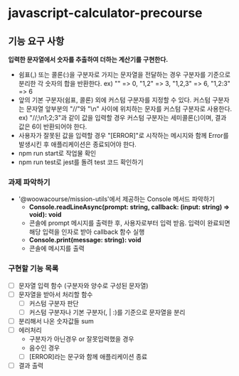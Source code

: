 # javascript-calculator-precourse

## 기능 요구 사항

**입력한 문자열에서 숫자를 추출하여 더하는 계산기를 구현한다.**

- 쉼표(,) 또는 콜론(:)을 구분자로 가지는 문자열을 전달하는 경우 구분자를 기준으로 분리한 각 숫자의 합을 반환한다.
  ex) "" => 0, "1,2" => 3, "1,2,3" => 6, "1,2:3" => 6
- 앞의 기본 구분자(쉼표, 콜론) 외에 커스텀 구분자를 지정할 수 있다. 커스텀 구분자는 문자열 앞부분의 "//"와 "\n" 사이에 위치하는 문자를 커스텀 구분자로 사용한다.
  ex) "//;\n1;2;3"과 같이 값을 입력할 경우 커스텀 구분자는 세미콜론(;)이며, 결과 값은 6이 반환되어야 한다.
- 사용자가 잘못된 값을 입력할 경우 "[ERROR]"로 시작하는 메시지와 함께 Error를 발생시킨 후 애플리케이션은 종료되어야 한다.
- npm run start로 작업물 확인
- npm run test로 jest를 돌려 test 코드 확인하기

### 과제 파악하기

- '@woowacourse/mission-utils'에서 제공하는 Console 메서드 파악하기
  - **Console.readLineAsync(prompt: string, callback: (input: string) => void): void**
  - 콘솔에 prompt 메시지를 출력한 후, 사용자로부터 입력 받음. 입력이 완료되면 해당 입력을 인자로 받아 callback 함수 실행
  - **Console.print(message: string): void**
  - 콘솔에 메시지를 출력

### 구현할 기능 목록

- [ ] 문자열 입력 함수 (구분자와 양수로 구성된 문자열)
- [ ] 문자열을 받아서 처리할 함수
  - [ ] 커스텀 구분자 판단
  - [ ] 커스텀 구분자나 기본 구분자(, | :)를 기준으로 문자열을 분리
- [ ] 분리해서 나온 숫자값들 sum
- [ ] 에러처리
  - 구분자가 아닌경우 or 잘못입력했을 경우
  - 음수인 경우
  - [ ] [ERROR]라는 문구와 함께 애플리케이션 종료
- [ ] 결과 출력
